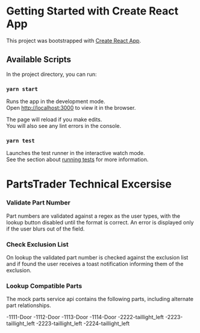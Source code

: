 # Getting Started with Create React App

This project was bootstrapped with [Create React App](https://github.com/facebook/create-react-app).

## Available Scripts

In the project directory, you can run:

### `yarn start`

Runs the app in the development mode.\
Open [http://localhost:3000](http://localhost:3000) to view it in the browser.

The page will reload if you make edits.\
You will also see any lint errors in the console.

### `yarn test`

Launches the test runner in the interactive watch mode.\
See the section about [running tests](https://facebook.github.io/create-react-app/docs/running-tests) for more information.

# PartsTrader Technical Excersise

### Validate Part Number

Part numbers are validated against a regex as the user types, with the lookup button disabled until the format is correct. An error is displayed only if the user blurs out of the field.

### Check Exclusion List

On lookup the validated part number is checked against the exclusion list and if found the user receives a toast notification informing them of the exclusion.

### Lookup Compatible Parts

The mock parts service api contains the following parts, including alternate part relationships.

-1111-Door
-1112-Door
-1113-Door
-1114-Door
-2222-taillight_left
-2223-taillight_left
-2223-taillight_left
-2224-taillight_left
